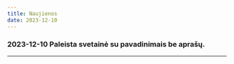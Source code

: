 ```yaml
---
title: Naujienos
date: 2023-12-10
---
```


### 2023-12-10 Paleista svetainė su pavadinimais be aprašų.

---

